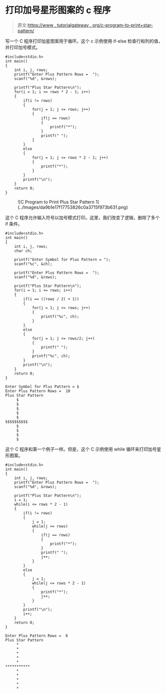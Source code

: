 # 打印加号星形图案的 c 程序

> 原文:[https://www . tutorialgateway . org/c-program-to-print+star-pattern/](https://www.tutorialgateway.org/c-program-to-print-plus-star-pattern/)

写一个 C 程序打印加星图案用于循环。这个 c 示例使用 if-else 检查行和列的值，并打印加号模式。

```
#include<stdio.h>
int main()
{
 	int i, j, rows; 
 	printf("Enter Plus Pattern Rows =  ");
 	scanf("%d", &rows);

    printf("Plus Star Pattern\n");
	for(i = 1; i <= rows * 2 - 1; i++)
	{
        if(i != rows)
        {
            for(j = 1; j <= rows; j++)
            {
                if(j == rows)
                {
                    printf("*");
                }
                printf(" ");
            }
        }
        else
        {
            for(j = 1; j <= rows * 2 - 1; j++)
            {
                printf("*");
            }
        }   
		printf("\n");
	}
 	return 0;
}
```

<figure class="wp-block-image size-large">![C Program to Print Plus Star Pattern 1](../Images/da9b1e17f17753826c0a3715f973b631.png)</figure>

这个 C 程序允许输入符号以加号模式打印。这里，我们改变了逻辑，删除了多个 if 条件。

```
#include<stdio.h>
int main()
{
 	int i, j, rows;
    char ch;

    printf("Enter Symbol for Plus Pattern = ");
    scanf("%c", &ch);

 	printf("Enter Plus Pattern Rows =  ");
 	scanf("%d", &rows);

    printf("Plus Star Pattern\n");
	for(i = 1; i <= rows; i++)
	{
        if(i == ((rows / 2) + 1))
        {
            for(j = 1; j <= rows; j++)
            {
                printf("%c", ch);
            }
        }
        else
        {
            for(j = 1; j <= rows/2; j++)
            {
                printf(" ");
            }
            printf("%c", ch);
        }   
		printf("\n");
	}
 	return 0;
}
```

```
Enter Symbol for Plus Pattern = $
Enter Plus Pattern Rows =  10
Plus Star Pattern
     $
     $
     $
     $
     $
$$$$$$$$$$
     $
     $
     $
     $
```

这个 C 程序和第一个例子一样。但是，这个 C 示例使用 while 循环来打印加号星形图案。

```
#include<stdio.h>
int main()
{
 	int i, j, rows; 
 	printf("Enter Plus Pattern Rows =  ");
 	scanf("%d", &rows);

    printf("Plus Star Pattern\n");
    i = 1;
	while(i <= rows * 2 - 1)
	{
        if(i != rows)
        {
            j = 1;
            while(j <= rows)
            {
                if(j == rows)
                {
                    printf("*");
                }
                printf(" ");
                j++;
            }
        }
        else
        {
            j = 1;
            while(j <= rows * 2 - 1)
            {
                printf("*");
                j++;
            }
        }   
		printf("\n");
        i++;
	}
 	return 0;
}
```

```
Enter Plus Pattern Rows =  6
Plus Star Pattern
     * 
     * 
     * 
     * 
     * 
***********
     * 
     * 
     * 
     * 
     * 
```